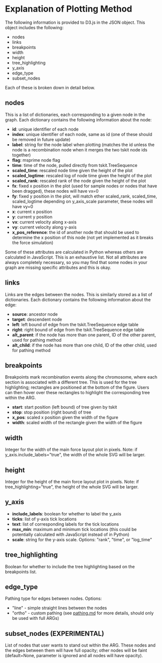 # Explanation of Plotting Method

The following information is provided to D3.js in the JSON object. This object includes the following:

* nodes
* links
* breakpoints
* width
* height
* tree_highlighting
* y_axis
* edge_type
* subset_nodes

Each of these is broken down in detail below.

## nodes

This is a list of dictionaries, each corresponding to a given node in the graph. Each dictionary contains the following information about the node:

* **id**: unique identifier of each node
* **index**: unique identifier of each node, same as id (one of these should be removed in future update)
* **label**: string for the node label when plotting (matches the id unless the node is a recombination node when it merges the two tskit node ids together)
* **flag**: msprime node flag
* **time**: time of the node, pulled directly from tskit.TreeSequence
* **scaled_time**: rescaled node time given the height of the plot
* **scaled_logtime**: rescaled log of node time given the height of the plot
* **scaled_rank**: rescaled rank of the node given the height of the plot
* **fx**: fixed x position in the plot (used for sample nodes or nodes that have been dragged), these nodes will have vx=0
* **fy**: fixed y position in the plot, will match ether scaled_rank, scaled_time, scaled_logtime depending on y_axis_scale parameter, these nodes will have vy=0
* **x**: current x position
* **y**: current y position
* **vx**: current velocity along x-axis
* **vy**: current velocity along y-axis
* **x_pos_reference**: the id of another node that should be used to determine the x position of this node (not yet implemented as it breaks the force simulation)

Some of these attributes are calculated in Python whereas others are calculated in JavaScript. This is an exhaustive list. Not all attributes are always completely necessary, so you may find that some nodes in your graph are missing specific attributes and this is okay.

## links

Links are the edges between the nodes. This is similarly stored as a list of dictionaries. Each dictionary contains the following information about the edge:

* **source**: ancestor node
* **target**: descendent node
* **left**: left bound of edge from the tskit.TreeSequence edge table
* **right**: right bound of edge from the tskit.TreeSequence edge table 
* **alt_parent**: if the node has more than one parent, ID of the other parent, used for pathing method
* **alt_child**: if the node has more than one child, ID of the other child, used for pathing method


## breakpoints

Breakpoints mark recombination events along the chromosome, where each section is associated with a different tree. This is used for the tree highlighting; rectangles are positioned at the bottom of the figure. Users can then hover over these rectangles to highlight the corresponding tree within the ARG.

* **start**: start position (left bound) of tree given by tskit
* **stop**: stop position (right bound) of tree
* **x_pos**: scaled x position given the width of the figure
* **width**: scaled width of the rectangle given the width of the figure

## width

Integer for the width of the main force layout plot in pixels. Note: if y_axis.include_labels="true", the width of the whole SVG will be larger.

## height

Integer for the height of the main force layout plot in pixels. Note: if tree_highlighting="true", the height of the whole SVG will be larger.

## y_axis

* **include_labels**: boolean for whether to label the y_axis
* **ticks**: list of y-axis tick locations
* **text**: list of corresponding labels for the tick locations
* **max_min**: maximum and minimum tick locations (this could be potentially calculated with JavaScript instead of in Python)
* **scale**: string for the y-axis scale. Options: "rank", "time", or "log_time"

## tree_highlighting

Boolean for whether to include the tree highlighting based on the breakpoints list.

## edge_type

Pathing type for edges between nodes. Options:
* "line" - simple straight lines between the nodes
* "ortho" - custom pathing (see [pathing.md](pathing.md) for more details, should only be used with full ARGs)

## subset_nodes (EXPERIMENTAL)

List of nodes that user wants to stand out within the ARG. These nodes and the edges between them will have full opacity; other nodes will be faint (default=None, parameter is ignored and all nodes will have opacity).